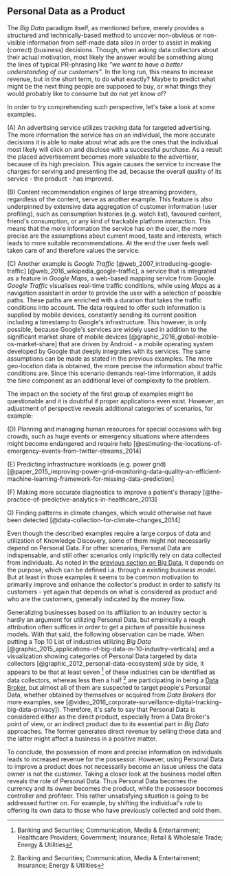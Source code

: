 ## Personal Data as a Product



The *Big Data* paradigm itself, as mentioned before, merely provides a structured and 
technically-based method to uncover non-obvious or non-visible information from self-made data silos 
in order to assist in making (correct) (business) decisions. Though, when asking data collectors 
about their actual motivation, most likely the answer would be something along the lines of typical 
PR-phrasing like *"we want to have a better understanding of our customers"*. In the long run, this 
means to increase revenue, but in the short term, to do what exactly? Maybe to predict what might be 
the next thing people are supposed to buy, or what things they would probably like to consume but do 
not yet know of?

In order to try comprehending such perspective, let's take a look at some examples.

(A) An advertising service utilizes tracking data for targeted advertising. The more information the 
service has on an individual, the more accurate decisions it is able to make about what ads are the 
ones that the individual most likely will click on and disclose with a successful purchase. As a 
result the placed advertisement becomes more valuable to the advertiser, because of its high 
precision. This again causes the service to increase the charges for serving and presenting the ad, 
because the overall quality of its service - the product - has improved.

(B) Content recommendation engines of large streaming providers, regardless of the content, serve as 
another example. This feature is also underpinned by extensive data aggregation of customer
information (user profiling), such as consumption histories (e.g. watch list), favoured content, 
friend's consumption, or any kind of trackable platform interaction. This means that the more 
information the service has on the user, the more precise are the assumptions about current mood, 
taste and interests, which leads to more suitable recommendations. At the end the user feels well 
taken care of and therefore values the service.

(C) Another example is *Google Traffic* [@web_2007_introducing-google-traffic] 
[@web_2016_wikipedia_google-traffic], a service that is integrated as a feature in *Google Maps*, 
a web-based mapping service from Google. *Google Traffic* visualises real-time traffic conditions, 
while using *Maps* as a navigation assistant in order to provide the user with a selection of 
possible paths. These paths are enriched with a duration that takes the traffic conditions into 
account. 
The data required to offer such information is supplied by mobile devices, constantly sending its 
current position including a timestamp to Google's infrastructure. This however, is only possible, 
because Google's services are widely used in addition to the significant market share of mobile 
devices [@graphic_2016_global-mobile-os-market-share] that are driven by Android - a mobile 
operating system developed by Google that deeply integrates with its services.
The same assumptions can be made as stated in the previous examples. The more geo-location data is 
obtained, the more precise the information about traffic conditions are. Since this scenario demands 
real-time information, it adds the *time* component as an additional level of complexity to the 
problem.

The impact on the society of the first group of examples might be questionable and it is doubtful if 
proper applications even exist. However, an adjustment of perspective reveals additional categories 
of scenarios, for example:

(D) Planning and managing human resources for special occasions with big crowds, such as huge events 
or emergency situations where attendees might become endangered and require help 
[@estimating-the-locations-of-emergency-events-from-twitter-streams_2014]

(E) Predicting infrastructure workloads (e.g. power grid) 
[@paper_2015_improving-power-grid-monitoring-data-quality-an-efficient-machine-learning-framework-for-missing-data-prediction]

(F) Making more accurate diagnostics to improve a patient's therapy 
[@the-practice-of-predictive-analytics-in-healthcare_2013]

G) Finding patterns in climate changes, which would otherwise not have been detected 
[@data-collection-for-climate-changes_2014]

Even though the described examples require a large corpus of data and utilization of Knowledge 
Discovery, some of them might not necessarily depend on Personal Data. For other scenarios, Personal 
Data are indispensable, and still other scenarios only implicitly rely on data collected from 
individuals. As noted in the 
[previous section on Big Data](personal-data-in-the-context-of-the-big-data-movement), it depends on 
the purpose, which can be defined i.a. through a existing *business model*. But at least in those 
examples it seems to be common motivation to primarily improve and enhance the collector's product 
in order to satisfy its customers - yet again that depends on what is considered as product and who 
are the customers, generally indicated by the money flow.

Generalizing businesses based on its affiliation to an industry sector is hardly an argument for 
utilizing Personal Data, but empirically a rough attribution often suffices in order to get a 
picture of possible business models. With that said, the following observation can be made.
When putting a Top 10 List of industries utilizing *Big Data* 
[@graphic_2015_applications-of-big-data-in-10-industry-verticals] and a visualization showing 
categories of Personal Data targeted by data collectors [@graphic_2012_personal-data-ecosystem] 
side by side, it appears to be that at least seven [^industries-as-data-collectors] of these 
industries can be identified as data collectors, whereas less then a half 
[^industries-as-data-brokers] are participating in being a 
[Data Broker](#terminologies--data-broker), but almost all of them are suspected to target people's 
Personal Data, whether obtained by themselves or acquired from *Data Brokers* (for more examples, 
see [@video_2016_corporate-surveillance-digital-tracking-big-data-privacy]).
Therefore, it's safe to say that Personal Data is considered either as the direct product, 
especially from a Data Broker's point of view, or an indirect product due to its essential part in 
*Big Data* approaches. The former generates direct revenue by selling these data and the latter 
might affect a business in a positive matter.

To conclude, the possession of more and precise information on individuals leads to increased 
revenue for the possessor. However, using Personal Data to improve a product does not necessarily 
become an issue unless the data owner is not the customer. Taking a closer look at the business 
model often reveals the role of Personal Data. Thus Personal Data becomes the currency and its owner 
becomes the product, while the possessor becomes controller and profiteer. This rather unsatisfying 
situation is going to be addressed further on. For example, by shifting the individual's role to 
offering its own data to those who have previously collected and sold them.



[^industries-as-data-collectors]: Banking and Securities; Communication, Media & Entertainment; 
    Healthcare Providers; Government; Insurance; Retail & Wholesale Trade; Energy & Utilities

[^industries-as-data-brokers]: Banking and Securities; Communication, Media & Entertainment;
    Insurance; Energy & Utilities
